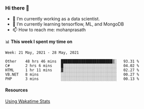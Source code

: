 ### Hi there 👋

- 🔭 I’m currently working as a data scientist.
- 🌱 I’m currently learning tensorflow, ML, and MongoDB
- 📫 How to reach me: mohanprasath

📊 **This week I spent my time on**
<!--START_SECTION:waka-->
```text
Week: 21 May, 2021 - 28 May, 2021

Other    48 hrs 46 mins  ███████████████████████▒░   93.31 % 
C#       2 hrs 6 mins    █░░░░░░░░░░░░░░░░░░░░░░░░   04.02 % 
HTML     1 hr 11 mins    ▓░░░░░░░░░░░░░░░░░░░░░░░░   02.27 % 
VB.NET   8 mins          ░░░░░░░░░░░░░░░░░░░░░░░░░   00.27 % 
PHP      3 mins          ░░░░░░░░░░░░░░░░░░░░░░░░░   00.13 % 
```
<!--END_SECTION:waka-->

#### Resources
[Using Wakatime Stats](https://github.com/marketplace/actions/waka-readme)
